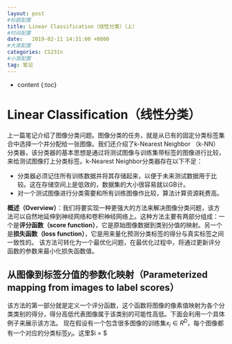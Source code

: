 ```yaml
---
layout: post
#标题配置
title: Linear Classification（线性分类）（上）
#时间配置
date:   2019-02-11 14:31:00 +0800
#大类配置
categories: CS231n
#小类配置
tag: 笔记
---
```


* content
{:toc}

# Linear Classification（线性分类）

<script type="text/javascript" src="http://cdn.mathjax.org/mathjax/latest/MathJax.js?config=default"></script>

上一篇笔记介绍了图像分类问题。图像分类的任务，就是从已有的固定分类标签集合中选择一个并分配给一张图像。我们还介绍了k-Nearest Neighbor （k-NN）分类器，该分类器的基本思想是通过将测试图像与训练集带标签的图像进行比较，来给测试图像打上分类标签。k-Nearest Neighbor分类器存在以下不足：

- 分类器必须记住所有训练数据并将其存储起来，以便于未来测试数据用于比较。这在存储空间上是低效的，数据集的大小很容易就以GB计。
- 对一个测试图像进行分类需要和所有训练图像作比较，算法计算资源耗费高。

**概述（Overview）**：我们将要实现一种更强大的方法来解决图像分类问题，该方法可以自然地延伸到神经网络和卷积神经网络上。这种方法主要有两部分组成：一个是**评分函数（score function）**，它是原始图像数据到类别分值的映射。另一个是**损失函数（loss function）**，它是用来量化预测分类标签的得分与真实标签之间一致性的。 该方法可转化为一个最优化问题，在最优化过程中，将通过更新评分函数的参数来最小化损失函数值。

## 从图像到标签分值的参数化映射（Parameterized mapping from images to label scores）

该方法的第一部分就是定义一个评分函数，这个函数将图像的像素值映射为各个分类类别的得分，得分高低代表图像属于该类别的可能性高低。下面会利用一个具体例子来展示该方法。 现在假设有一个包含很多图像的训练集$x_i \in R^D$，每个图像都有一个对应的分类标签$y_i$。这里$i = $